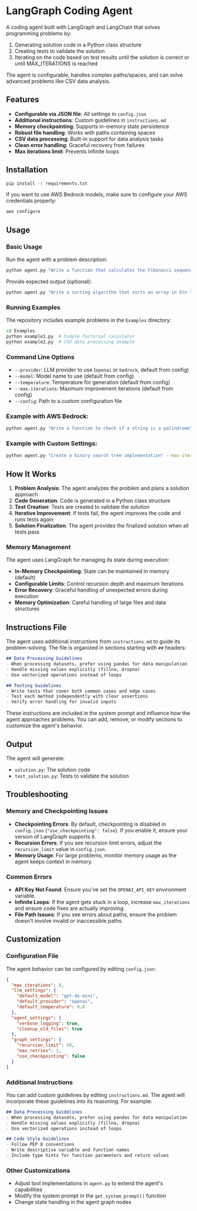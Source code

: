 # LangGraph Coding Agent

A coding agent built with LangGraph and LangChain that solves programming problems by:

1. Generating solution code in a Python class structure
2. Creating tests to validate the solution
3. Iterating on the code based on test results until the solution is correct or until MAX_ITERATIONS is reached

The agent is configurable, handles complex paths/spaces, and can solve advanced problems like CSV data analysis.

## Features

- **Configurable via JSON file**: All settings in `config.json`
- **Additional instructions**: Custom guidelines in `instructions.md` 
- **Memory checkpointing**: Supports in-memory state persistence
- **Robust file handling**: Works with paths containing spaces
- **CSV data processing**: Built-in support for data analysis tasks
- **Clean error handling**: Graceful recovery from failures
- **Max iterations limit**: Prevents infinite loops

## Installation

```bash
pip install -r requirements.txt
```

If you want to use AWS Bedrock models, make sure to configure your AWS credentials properly:

```bash
aws configure
```

## Usage

### Basic Usage

Run the agent with a problem description:

```bash
python agent.py "Write a function that calculates the Fibonacci sequence"
```

Provide expected output (optional):

```bash
python agent.py "Write a sorting algorithm that sorts an array in O(n log n) time" --output "Input: [5, 3, 8, 1, 2], Output: [1, 2, 3, 5, 8]"
```

### Running Examples

The repository includes example problems in the `Examples` directory:

```bash
cd Examples
python example1.py  # Simple factorial calculator
python example2.py  # CSV data processing example
```

### Command Line Options

- `--provider`: LLM provider to use (`openai` or `bedrock`, default from config)
- `--model`: Model name to use (default from config)
- `--temperature`: Temperature for generation (default from config)
- `--max-iterations`: Maximum improvement iterations (default from config)
- `--config`: Path to a custom configuration file

### Example with AWS Bedrock:

```bash
python agent.py "Write a function to check if a string is a palindrome" --provider bedrock --model "anthropic.claude-3-sonnet-20240229-v1:0"
```

### Example with Custom Settings:

```bash
python agent.py "Create a binary search tree implementation" --max-iterations 12 --temperature 0.2
```

## How It Works

1. **Problem Analysis**: The agent analyzes the problem and plans a solution approach
2. **Code Generation**: Code is generated in a Python class structure
3. **Test Creation**: Tests are created to validate the solution
4. **Iterative Improvement**: If tests fail, the agent improves the code and runs tests again
5. **Solution Finalization**: The agent provides the finalized solution when all tests pass

### Memory Management

The agent uses LangGraph for managing its state during execution:

- **In-Memory Checkpointing**: State can be maintained in memory (default)
- **Configurable Limits**: Control recursion depth and maximum iterations
- **Error Recovery**: Graceful handling of unexpected errors during execution
- **Memory Optimization**: Careful handling of large files and data structures

## Instructions File

The agent uses additional instructions from `instructions.md` to guide its problem-solving. The file is organized in sections starting with `##` headers:

```markdown
## Data Processing Guidelines
- When processing datasets, prefer using pandas for data manipulation
- Handle missing values explicitly (fillna, dropna)
- Use vectorized operations instead of loops

## Testing Guidelines
- Write tests that cover both common cases and edge cases
- Test each method independently with clear assertions
- Verify error handling for invalid inputs
```

These instructions are included in the system prompt and influence how the agent approaches problems. You can add, remove, or modify sections to customize the agent's behavior.

## Output

The agent will generate:
- `solution.py`: The solution code
- `test_solution.py`: Tests to validate the solution

## Troubleshooting

### Memory and Checkpointing Issues

- **Checkpointing Errors**: By default, checkpointing is disabled in `config.json` (`"use_checkpointing": false`). If you enable it, ensure your version of LangGraph supports it.
- **Recursion Errors**: If you see recursion limit errors, adjust the `recursion_limit` value in `config.json`.
- **Memory Usage**: For large problems, monitor memory usage as the agent keeps context in memory.

### Common Errors

- **API Key Not Found**: Ensure you've set the `OPENAI_API_KEY` environment variable.
- **Infinite Loops**: If the agent gets stuck in a loop, increase `max_iterations` and ensure code fixes are actually improving.
- **File Path Issues**: If you see errors about paths, ensure the problem doesn't involve invalid or inaccessible paths.

## Customization

### Configuration File

The agent behavior can be configured by editing `config.json`:

```json
{
  "max_iterations": 8,
  "llm_settings": {
    "default_model": "gpt-4o-mini",
    "default_provider": "openai",
    "default_temperature": 0.0
  },
  "agent_settings": {
    "verbose_logging": true,
    "cleanup_old_files": true
  },
  "graph_settings": {
    "recursion_limit": 50,
    "max_retries": 3,
    "use_checkpointing": false
  }
}
```

### Additional Instructions

You can add custom guidelines by editing `instructions.md`. The agent will incorporate these guidelines into its reasoning. For example:

```markdown
## Data Processing Guidelines
- When processing datasets, prefer using pandas for data manipulation
- Handle missing values explicitly (fillna, dropna)
- Use vectorized operations instead of loops

## Code Style Guidelines
- Follow PEP 8 conventions
- Write descriptive variable and function names
- Include type hints for function parameters and return values
```

### Other Customizations

- Adjust tool implementations in `agent.py` to extend the agent's capabilities
- Modify the system prompt in the `get_system_prompt()` function
- Change state handling in the agent graph nodes
